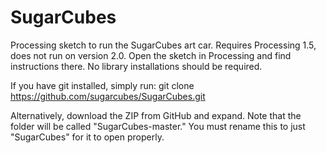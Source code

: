 SugarCubes
==========

Processing sketch to run the SugarCubes art car. Requires Processing 1.5, does not run on version 2.0. Open the sketch in Processing and find instructions there. No library installations should be required.

If you have git installed, simply run: git clone https://github.com/sugarcubes/SugarCubes.git

Alternatively, download the ZIP from GitHub and expand. Note that the folder will be called "SugarCubes-master." You must rename this to just "SugarCubes" for it to open properly.
